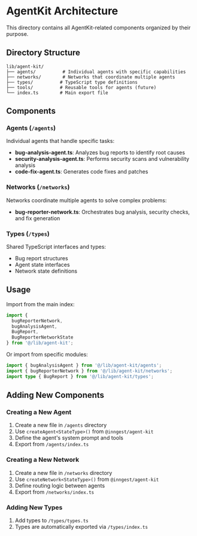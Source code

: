 # AgentKit Architecture

This directory contains all AgentKit-related components organized by their purpose.

## Directory Structure

```
lib/agent-kit/
├── agents/          # Individual agents with specific capabilities
├── networks/        # Networks that coordinate multiple agents
├── types/          # TypeScript type definitions
├── tools/          # Reusable tools for agents (future)
└── index.ts        # Main export file
```

## Components

### Agents (`/agents`)
Individual agents that handle specific tasks:
- **bug-analysis-agent.ts**: Analyzes bug reports to identify root causes
- **security-analysis-agent.ts**: Performs security scans and vulnerability analysis
- **code-fix-agent.ts**: Generates code fixes and patches

### Networks (`/networks`)
Networks coordinate multiple agents to solve complex problems:
- **bug-reporter-network.ts**: Orchestrates bug analysis, security checks, and fix generation

### Types (`/types`)
Shared TypeScript interfaces and types:
- Bug report structures
- Agent state interfaces
- Network state definitions

## Usage

Import from the main index:
```typescript
import { 
  bugReporterNetwork,
  bugAnalysisAgent,
  BugReport,
  BugReporterNetworkState 
} from '@/lib/agent-kit';
```

Or import from specific modules:
```typescript
import { bugAnalysisAgent } from '@/lib/agent-kit/agents';
import { bugReporterNetwork } from '@/lib/agent-kit/networks';
import type { BugReport } from '@/lib/agent-kit/types';
```

## Adding New Components

### Creating a New Agent
1. Create a new file in `/agents` directory
2. Use `createAgent<StateType>()` from `@inngest/agent-kit`
3. Define the agent's system prompt and tools
4. Export from `/agents/index.ts`

### Creating a New Network
1. Create a new file in `/networks` directory
2. Use `createNetwork<StateType>()` from `@inngest/agent-kit`
3. Define routing logic between agents
4. Export from `/networks/index.ts`

### Adding New Types
1. Add types to `/types/types.ts`
2. Types are automatically exported via `/types/index.ts`